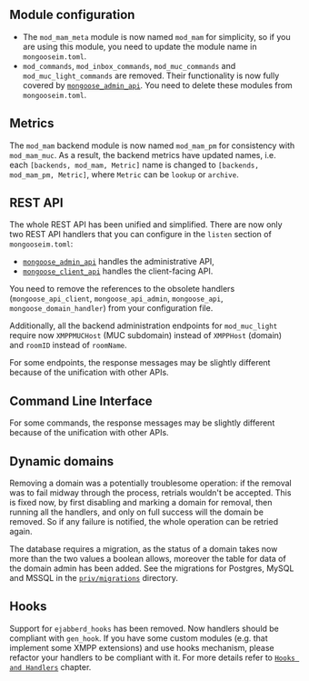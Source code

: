## Module configuration

* The `mod_mam_meta` module is now named `mod_mam` for simplicity, so if you are using this module, you need to update the module name in `mongooseim.toml`.
* `mod_commands`, `mod_inbox_commands`, `mod_muc_commands` and `mod_muc_light_commands` are removed. Their functionality is now fully covered by [`mongoose_admin_api`](../configuration/listen-http.md/#handler-types-rest-api-admin-mongoose_admin_api). You need to delete these modules from `mongooseim.toml`.

## Metrics

The `mod_mam` backend module is now named `mod_mam_pm` for consistency with `mod_mam_muc`. As a result, the backend metrics have updated names, i.e. each `[backends, mod_mam, Metric]` name is changed to `[backends, mod_mam_pm, Metric]`, where `Metric` can be `lookup` or `archive`.

## REST API

The whole REST API has been unified and simplified. There are now only two REST API handlers that you can configure in the `listen` section of `mongooseim.toml`:

- [`mongoose_admin_api`](../configuration/listen-http.md/#handler-types-rest-api-admin-mongoose_admin_api) handles the administrative API,
- [`mongoose_client_api`](../configuration/listen-http.md/#handler-types-rest-api-client-mongoose_client_api) handles the client-facing API.

You need to remove the references to the obsolete handlers (`mongoose_api_client`, `mongoose_api_admin`, `mongoose_api`, `mongoose_domain_handler`) from your configuration file.

Additionally, all the backend administration endpoints for `mod_muc_light` require now `XMPPMUCHost` (MUC subdomain) instead of `XMPPHost` (domain) and `roomID` instead of `roomName`.

For some endpoints, the response messages may be slightly different because of the unification with other APIs.

## Command Line Interface

For some commands, the response messages may be slightly different because of the unification with other APIs.

## Dynamic domains

Removing a domain was a potentially troublesome operation: if the removal was to fail midway through the process, retrials wouldn't be accepted. This is fixed now, by first disabling and marking a domain for removal, then running all the handlers, and only on full success will the domain be removed. So if any failure is notified, the whole operation can be retried again.

The database requires a migration, as the status of a domain takes now more than the two values a boolean allows, moreover the table for data of the domain admin has been added. See the migrations for Postgres, MySQL and MSSQL in the [`priv/migrations`](https://github.com/esl/MongooseIM/tree/master/priv/migrations) directory.

## Hooks

Support for `ejabberd_hooks` has been removed.
Now handlers should be compliant with `gen_hook`.
If you have some custom modules (e.g. that implement some XMPP extensions) and use hooks mechanism, please refactor your handlers to be compliant with it.
For more details refer to [`Hooks and Handlers`](../developers-guide/Hooks-and-handlers.md) chapter.
